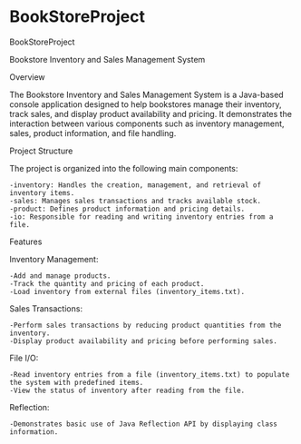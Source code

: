 # BookStoreProject
BookStoreProject

Bookstore Inventory and Sales Management System

Overview

The Bookstore Inventory and Sales Management System is a Java-based console application designed to help bookstores manage their 
inventory, track sales, and display product availability and pricing. It demonstrates the interaction between various components 
such as inventory management, sales, product information, and file handling.

Project Structure

The project is organized into the following main components:

	-inventory: Handles the creation, management, and retrieval of inventory items.
	-sales: Manages sales transactions and tracks available stock.
	-product: Defines product information and pricing details.
	-io: Responsible for reading and writing inventory entries from a file.

Features

Inventory Management:

	-Add and manage products.
	-Track the quantity and pricing of each product.
	-Load inventory from external files (inventory_items.txt).

Sales Transactions:

	-Perform sales transactions by reducing product quantities from the inventory.
	-Display product availability and pricing before performing sales.

File I/O:

	-Read inventory entries from a file (inventory_items.txt) to populate the system with predefined items.
	-View the status of inventory after reading from the file.

Reflection:

	-Demonstrates basic use of Java Reflection API by displaying class information.
